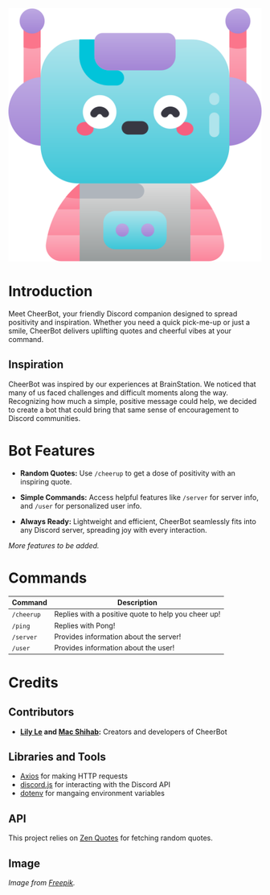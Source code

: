 ![CheerBot](./assets/cheerbot.png)

# Introduction

Meet CheerBot, your friendly Discord companion designed to spread positivity and inspiration. Whether you need a quick pick-me-up or just a smile, CheerBot delivers uplifting quotes and cheerful vibes at your command.

## Inspiration

CheerBot was inspired by our experiences at BrainStation. We noticed that many of us faced challenges and difficult moments along the way. Recognizing how much a simple, positive message could help, we decided to create a bot that could bring that same sense of encouragement to Discord communities.

# Bot Features

- **Random Quotes:** Use `/cheerup` to get a dose of positivity with an inspiring quote.

- **Simple Commands:** Access helpful features like `/server` for server info, and `/user` for personalized user info.

- **Always Ready:** Lightweight and efficient, CheerBot seamlessly fits into any Discord server, spreading joy with every interaction.

*More features to be added.*

# Commands

| Command      | Description                                        |
|--------------|----------------------------------------------------|
| `/cheerup`   | Replies with a positive quote to help you cheer up!|
| `/ping`      | Replies with Pong!                                |
| `/server`    | Provides information about the server!            |
| `/user`      | Provides information about the user!              |

# Credits

## Contributors

- **[Lily Le](https://github.com/lilymtle) and [Mac Shihab](https://github.com/mahmoud-shihab):** Creators and developers of CheerBot

## Libraries and Tools

- [Axios](https://www.npmjs.com/package/axios) for making HTTP requests
- [discord.js](https://www.npmjs.com/package/discord.js) for interacting with the Discord API
- [dotenv](https://www.npmjs.com/package/dotenv) for mangaing environment variables

## API

This project relies on [Zen Quotes](https://zenquotes.io) for fetching random quotes.

## Image

*Image from [Freepik](https://www.freepik.com/icon/robot_8503132#fromView=search&page=1&position=76&uuid=e4ab5ee1-fb4b-45a5-a76d-ed14a489a22f).*
